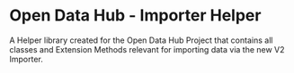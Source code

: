 ﻿# Open Data Hub - Importer Helper

A Helper library created for the Open Data Hub Project that contains all classes and Extension Methods relevant for importing 
data via the new V2 Importer.